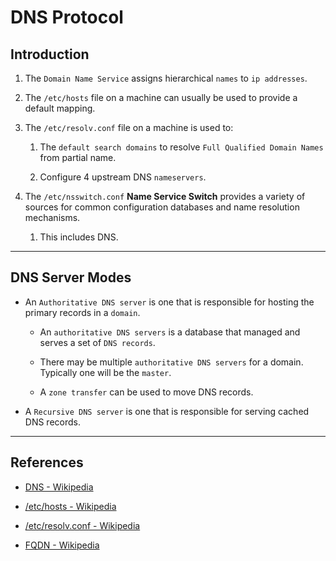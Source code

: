 # DNS Protocol

## Introduction

1. The `Domain Name Service` assigns hierarchical `names` to `ip addresses`.

2. The `/etc/hosts` file on a machine can usually be used to provide a default mapping.

3. The `/etc/resolv.conf` file on a machine is used to:

    1.  The `default search domains` to resolve `Full Qualified Domain Names` from partial name.
    
    2. Configure 4 upstream DNS `nameservers`.

4. The `/etc/nsswitch.conf` __Name Service Switch__ provides a variety of sources for common configuration databases and name resolution mechanisms.

    1. This includes DNS.

---

## DNS Server Modes

* An `Authoritative DNS server` is one that is responsible for hosting the primary records in a `domain`.

    * An `authoritative DNS servers` is a database that managed and serves a set of `DNS records`.

    * There may be multiple `authoritative DNS servers` for a domain. Typically one will be the `master`.

    * A `zone transfer` can be used to move DNS records.

* A `Recursive DNS server` is one that is responsible for serving cached DNS records.

---

## References

* [DNS - Wikipedia](https://en.wikipedia.org/wiki/Domain_Name_System)

* [/etc/hosts - Wikipedia](https://en.wikipedia.org/wiki/Hosts_(file))

* [/etc/resolv.conf - Wikipedia](https://en.wikipedia.org/wiki/Resolv.conf)

* [FQDN - Wikipedia](https://en.wikipedia.org/wiki/Fully_qualified_domain_name)